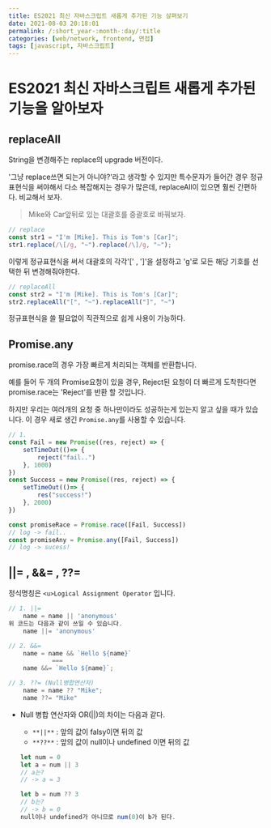 ```yaml
---
title: ES2021 최신 자바스크립트 새롭게 추가된 기능 살펴보기
date: 2021-08-03 20:18:01
permalink: /:short_year-:month-:day/:title
categories: [web/network, frontend, 면접]
tags: [javascript, 자바스크립트]
---
```


# ES2021 최신 자바스크립트 새롭게 추가된 기능을 알아보자

## replaceAll

String을 변경해주는 replace의 upgrade 버전이다. 

'그냥 replace쓰면 되는거 아니야?'라고 생각할 수 있지만 특수문자가 들어간 경우 정규표현식을 써야해서 다소 복잡해지는 경우가 많은데, replaceAll이 있으면 훨씬 간편하다. 비교해서 보자.



> Mike와 Car앞뒤로 있는 대괄호를 중괄호로 바꿔보자.

```javascript
// replace
const str1 = "I'm [Mike]. This is Tom's [Car]";
str1.replace(/\[/g, "~").replace(/\]/g, "~");
```

이렇게 정규표현식을 써서 대괄호의 각각'[' , ']'을 설정하고 'g'로 모든 해당 기호를 선택한 뒤 변경해줘야한다.

```javascript
// replaceAll
const str2 = "I'm [Mike]. This is Tom's [Car]";
str2.replaceAll("[", "~").replaceAll("]", "~")
```

정규표현식을 쓸 필요없이 직관적으로 쉽게 사용이 가능하다.



## Promise.any

promise.race의 경우 가장 빠르게 처리되는 객체를 반환합니다.

예를 들어 두 개의 Promise요청이 있을 경우, Reject된 요청이 더 빠르게 도착한다면 promise.race는 'Reject'를 반환 할 것입니다.

하지만 우리는 여러개의 요청 중 하나만이라도 성공하는게 있는지 알고 싶을 때가 있습니다. 이 경우 새로 생긴 `Promise.any`를 사용할 수 있습니다.

```javascript
// 1. 
const Fail = new Promise((res, reject) => {
    setTimeOut(()=> {
        reject("fail..")
    }, 1000)
})
const Success = new Promise((res, reject) => {
    setTimeOut(()=> {
        res("success!")
    }, 2000)
})

const promiseRace = Promise.race([Fail, Success])
// log -> fail..
const promiseAny = Promise.any([Fail, Success])
// log -> sucess!
```



## ||= , &&= , ??=

정식명칭은 `<u>Logical Assignment Operator`</u> 입니다. 

```javascript
// 1. ||=
    name = name || 'anonymous'
위 코드는 다음과 같이 쓰일 수 있습니다.
    name ||= 'anonymous'

// 2. &&=
    name = name && `Hello ${name}`
			===
    name &&= `Hello ${name}`;

// 3. ??= (Null병합연산자)
	name = name ?? "Mike";
	name ??= "Mike"
```

- Null 병합 연산자와 OR(||)의 차이는 다음과 같다.

  - `**||**` : 앞의 값이 falsy이면 뒤의 값
  - `**??**` : 앞의 값이 null이나 undefined 이면 뒤의 값 

  ```javascript
  let num = 0
  let a = num || 3
  // a는?
  // -> a = 3
  
  let b = num ?? 3
  // b는? 
  // -> b = 0
  null이나 undefined가 아니므로 num(0)이 b가 된다.
  ```

  
